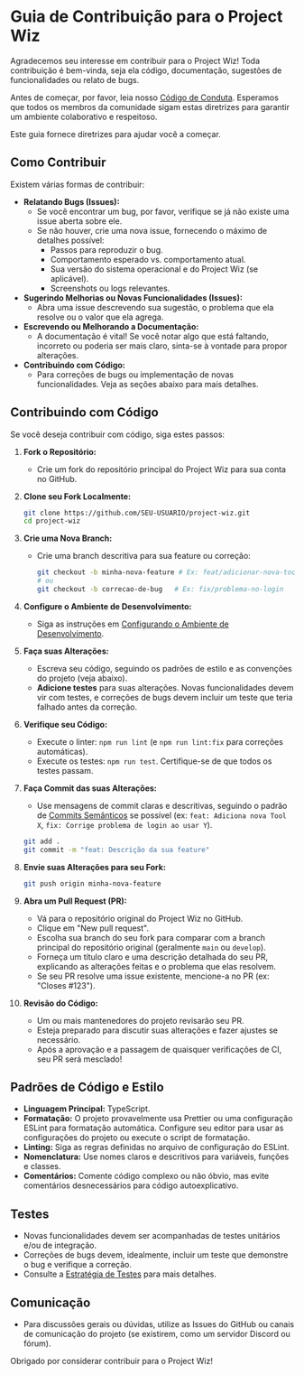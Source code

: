 # Guia de Contribuição para o Project Wiz

Agradecemos seu interesse em contribuir para o Project Wiz! Toda contribuição é bem-vinda, seja ela código, documentação, sugestões de funcionalidades ou relato de bugs.

Antes de começar, por favor, leia nosso [Código de Conduta](./code-of-conduct.md). Esperamos que todos os membros da comunidade sigam estas diretrizes para garantir um ambiente colaborativo e respeitoso.

Este guia fornece diretrizes para ajudar você a começar.

## Como Contribuir

Existem várias formas de contribuir:

*   **Relatando Bugs (Issues):**
    *   Se você encontrar um bug, por favor, verifique se já não existe uma issue aberta sobre ele.
    *   Se não houver, crie uma nova issue, fornecendo o máximo de detalhes possível:
        *   Passos para reproduzir o bug.
        *   Comportamento esperado vs. comportamento atual.
        *   Sua versão do sistema operacional e do Project Wiz (se aplicável).
        *   Screenshots ou logs relevantes.
*   **Sugerindo Melhorias ou Novas Funcionalidades (Issues):**
    *   Abra uma issue descrevendo sua sugestão, o problema que ela resolve ou o valor que ela agrega.
*   **Escrevendo ou Melhorando a Documentação:**
    *   A documentação é vital! Se você notar algo que está faltando, incorreto ou poderia ser mais claro, sinta-se à vontade para propor alterações.
*   **Contribuindo com Código:**
    *   Para correções de bugs ou implementação de novas funcionalidades. Veja as seções abaixo para mais detalhes.

## Contribuindo com Código

Se você deseja contribuir com código, siga estes passos:

1.  **Fork o Repositório:**
    *   Crie um fork do repositório principal do Project Wiz para sua conta no GitHub.

2.  **Clone seu Fork Localmente:**
    ```bash
    git clone https://github.com/SEU-USUARIO/project-wiz.git
    cd project-wiz
    ```

3.  **Crie uma Nova Branch:**
    *   Crie uma branch descritiva para sua feature ou correção:
        ```bash
        git checkout -b minha-nova-feature # Ex: feat/adicionar-nova-tool
        # ou
        git checkout -b correcao-de-bug   # Ex: fix/problema-no-login
        ```

4.  **Configure o Ambiente de Desenvolvimento:**
    *   Siga as instruções em [Configurando o Ambiente de Desenvolvimento](../technical-documentation/06-development-setup.md).

5.  **Faça suas Alterações:**
    *   Escreva seu código, seguindo os padrões de estilo e as convenções do projeto (veja abaixo).
    *   **Adicione testes** para suas alterações. Novas funcionalidades devem vir com testes, e correções de bugs devem incluir um teste que teria falhado antes da correção.

6.  **Verifique seu Código:**
    *   Execute o linter: `npm run lint` (e `npm run lint:fix` para correções automáticas).
    *   Execute os testes: `npm run test`. Certifique-se de que todos os testes passam.

7.  **Faça Commit das suas Alterações:**
    *   Use mensagens de commit claras e descritivas, seguindo o padrão de [Commits Semânticos](https://www.conventionalcommits.org/) se possível (ex: `feat: Adiciona nova Tool X`, `fix: Corrige problema de login ao usar Y`).
    ```bash
    git add .
    git commit -m "feat: Descrição da sua feature"
    ```

8.  **Envie suas Alterações para seu Fork:**
    ```bash
    git push origin minha-nova-feature
    ```

9.  **Abra um Pull Request (PR):**
    *   Vá para o repositório original do Project Wiz no GitHub.
    *   Clique em "New pull request".
    *   Escolha sua branch do seu fork para comparar com a branch principal do repositório original (geralmente `main` ou `develop`).
    *   Forneça um título claro e uma descrição detalhada do seu PR, explicando as alterações feitas e o problema que elas resolvem.
    *   Se seu PR resolve uma issue existente, mencione-a no PR (ex: "Closes #123").

10. **Revisão do Código:**
    *   Um ou mais mantenedores do projeto revisarão seu PR.
    *   Esteja preparado para discutir suas alterações e fazer ajustes se necessário.
    *   Após a aprovação e a passagem de quaisquer verificações de CI, seu PR será mesclado!

## Padrões de Código e Estilo

*   **Linguagem Principal:** TypeScript.
*   **Formatação:** O projeto provavelmente usa Prettier ou uma configuração ESLint para formatação automática. Configure seu editor para usar as configurações do projeto ou execute o script de formatação.
*   **Linting:** Siga as regras definidas no arquivo de configuração do ESLint.
*   **Nomenclatura:** Use nomes claros e descritivos para variáveis, funções e classes.
*   **Comentários:** Comente código complexo ou não óbvio, mas evite comentários desnecessários para código autoexplicativo.

## Testes

*   Novas funcionalidades devem ser acompanhadas de testes unitários e/ou de integração.
*   Correções de bugs devem, idealmente, incluir um teste que demonstre o bug e verifique a correção.
*   Consulte a [Estratégia de Testes](../technical-documentation/07-testing-strategy.md) para mais detalhes.

## Comunicação

*   Para discussões gerais ou dúvidas, utilize as Issues do GitHub ou canais de comunicação do projeto (se existirem, como um servidor Discord ou fórum).

Obrigado por considerar contribuir para o Project Wiz!
